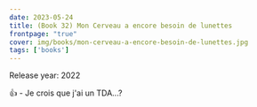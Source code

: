```yaml
---
date: 2023-05-24
title: (Book 32) Mon Cerveau a encore besoin de lunettes
frontpage: "true"
cover: img/books/mon-cerveau-a-encore-besoin-de-lunettes.jpg
tags: ['books']
---
```


Release year: 2022

👍 - Je crois que j'ai un TDA...?

